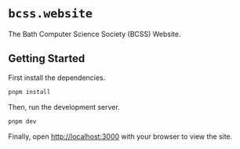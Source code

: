# `bcss.website`

The Bath Computer Science Society (BCSS) Website.

## Getting Started

First install the dependencies.

```bash
pnpm install
```

Then, run the development server.

```bash
pnpm dev
```

Finally, open [http://localhost:3000](http://localhost:3000) with your browser to view the site.
